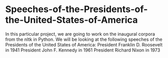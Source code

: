 # Speeches-of-the-Presidents-of-the-United-States-of-America
In this particular project, we are going to work on the inaugural corpora from the nltk in Python. We will be looking at the following speeches of the Presidents of the United States of America:  President Franklin D. Roosevelt in 1941 President John F. Kennedy in 1961 President Richard Nixon in 1973
